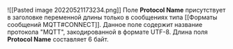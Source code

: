![[Pasted image 20220521173234.png]]
Поле **Protocol Name** присутствует в заголовке переменной длины только в сообщениях типа [[Форматы сообщений MQTT#CONNECT]]. Данное поле содержит название протокола "MQTT", закодированной в формате UTF-8. Длина поля **Protocol Name** составляет 6 байт.